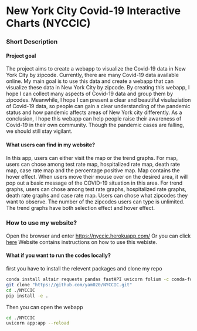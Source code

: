 # New York City Covid-19 Interactive Charts (NYCCIC)

### Short Description 
#### Project goal
The project aims to create a webapp to visualize the Covid-19 data in New York City by zipcode. 
Currently, there are many Covid-19 data available online. My main goal is to use this data and create a webapp that can visualize these data in New York City by zipcode. By creating this webapp, I hope I can collect many aspects of Covid-19 data and group them by zipcodes. Meanwhile, I hope I can present a clear and beautiful visulaziation of Covid-19 data, so people can gain a clear understanding of the pandemic status and how pandemic affects areas of New York city differently. As a conclusion, I hope this webapp can help people raise their awareness of Covid-19 in their own community. Though the pandemic cases are falling, we should still stay vigilant. 
#### What users can find in my website? 
In this app, users can either visit the map or the trend graphs.
For map, users can chose among test rate map, hospitalized rate map, death rate map, case rate map and the percentage positive map. 
Map contains the hover effect. When users move their mouse over on the desired area, it will pop out a basic message of the COVID-19 situation in this area. 
For trend graphs, users can chose among test rate graphs, hospitalized rate graphs, death rate graphs and case rate map. 
Users can chose what zipcodes they want to observe. The number of the zipcodes users can type is unlimited. 
The trend graphs have both selection effect and hover effect. 

### How to use my website? 
Open the browser and enter https://nyccic.herokuapp.com/
Or you can click [here](https://nyccic.herokuapp.com/)
Website contains instructions on how to use this webiste. 
#### What if you want to run the codes locally? 
first you have to install the relevent packages and clone my repo
```bash
conda install altair requests pandas fastAPI uvicorn folium -c conda-forge 
git clone "https://github.com/yam020/NYCCIC.git"
cd ./NYCCIC
pip install -e . 
```
Then you can open the webapp 
```bash
cd ./NYCCIC 
uvicorn app:app --reload
```


